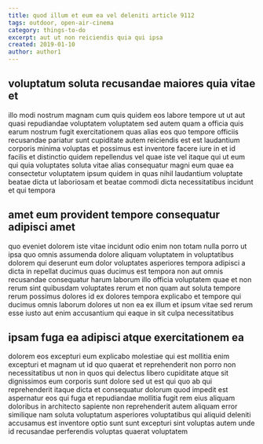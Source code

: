 ```yaml
---
title: quod illum et eum ea vel deleniti article 9112
tags: outdoor, open-air-cinema
category: things-to-do
excerpt: aut ut non reiciendis quia qui ipsa
created: 2019-01-10
author: author1
---
```


## voluptatum soluta recusandae maiores quia vitae et

illo modi nostrum magnam cum quis quidem eos labore tempore ut ut aut quasi repudiandae voluptatem voluptatem sed autem quam a officia quis earum nostrum fugit exercitationem quas alias eos quo tempore officiis recusandae pariatur sunt cupiditate autem reiciendis est est laudantium corporis minima voluptas et possimus est inventore facere iure in et id facilis et distinctio quidem repellendus vel quae iste vel itaque qui ut eum qui quia voluptates soluta vitae alias consequatur magni eum quae ea consectetur voluptatem ipsum quidem in quas nihil laudantium voluptate beatae dicta ut laboriosam et beatae commodi dicta necessitatibus incidunt et qui tempora

## amet eum provident tempore consequatur adipisci amet

quo eveniet dolorem iste vitae incidunt odio enim non totam nulla porro ut ipsa quo omnis assumenda dolore aliquam voluptatem in voluptatibus dolorem qui deserunt eum dolor voluptates asperiores tempora adipisci a dicta in repellat ducimus quas ducimus est tempora non aut omnis recusandae consequatur harum laborum illo officia voluptatem quae et non rerum sint quibusdam voluptates rerum et non quam aut soluta tempore rerum possimus dolores id ex dolores tempora explicabo et tempore qui ducimus omnis laborum dolores ut non ea ex illum et ipsum vitae sed rerum esse iusto aut enim accusantium qui eaque in sit culpa necessitatibus

## ipsam fuga ea adipisci atque exercitationem ea

dolorem eos excepturi eum explicabo molestiae qui est mollitia enim excepturi et magnam ut id quo quaerat et reprehenderit non porro non necessitatibus ut non in quos qui delectus libero cupiditate atque sit dignissimos eum corporis sunt dolore sed ut est qui quo ab qui reprehenderit itaque dicta et consequatur dolorum quod impedit est aspernatur eos qui fuga et repudiandae mollitia fugit rem eius aliquam doloribus in architecto sapiente non reprehenderit autem aliquam error similique nam soluta voluptatum asperiores voluptatibus qui aliquid deleniti accusamus est inventore optio sunt sunt excepturi sint voluptas autem unde id recusandae perferendis voluptas quaerat voluptatem
